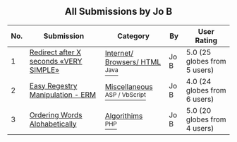 ﻿<div align="center">

## All Submissions by Jo B

</div>

No.  | Submission | Category | By   | User Rating
---- | ---------- | -------- | ---- | -----------
1 | [Redirect after X seconds «VERY SIMPLE»<br />](https://github.com/Planet-Source-Code/jo-b-redirect-after-x-seconds-very-simple__2-3406) | [Internet/ Browsers/ HTML<br /><sup>Java</sup>](../ByCategory/internet-browsers-html__2-68.md) | Jo B | 5.0 (25 globes from 5 users)
2 | [Easy Regestry Manipulation \- ERM<br />](https://github.com/Planet-Source-Code/jo-b-easy-regestry-manipulation-erm__4-6716) | [Miscellaneous<br /><sup>ASP / VbScript</sup>](../ByCategory/miscellaneous__4-1.md) | Jo B | 4.0 (24 globes from 6 users)
3 | [Ordering Words Alphabetically<br />](https://github.com/Planet-Source-Code/jo-b-ordering-words-alphabetically__8-905) | [Algorithims<br /><sup>PHP</sup>](../ByCategory/algorithims__8-29.md) | Jo B | 5.0 (20 globes from 4 users)
